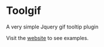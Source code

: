 <h1>Toolgif</h1>

<hp>A very simple Jquery gif tooltip plugin</p>

<p>Visit the <a href="https://mburakerman.github.io/toolgif/">website</a> to see examples.</p>



